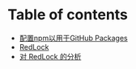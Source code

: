 # Table of contents

* [配置npm以用于GitHub Packages](README.md)
* [RedLock](redlock.md)
* [对 RedLock 的分析](dui-redlock-de-fen-xi.md)

